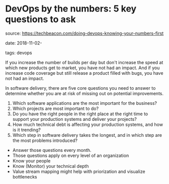 # DevOps by the numbers: 5 key questions to ask

source: https://techbeacon.com/doing-devops-knowing-your-numbers-first

date: 2018-11-02-

tags: devops

If you increase the number of builds per day but don't increase the speed at which new products get to market, you have not had an impact. And if you increase code coverage but still release a product filled with bugs, you have not had an impact.

In software delivery, there are five core questions you need to answer to determine whether you are at risk of missing out on potential improvements.
1. Which software applications are the most important for the business?
2. Which projects are most important to do?
3. Do you have the right people in the right place at the right time to support your production systems and deliver your projects?
4. How much technical debt is affecting your production systems, and how is it trending?
5. Which step in software delivery takes the longest, and in which step are the most problems introduced?


- Answer those questions every month.
- Those questions apply on every level of an organization
- Know your people
- Know (Monitor) your technical depth
- Value stream mapping might help with priorization and visualize bottlenecks
